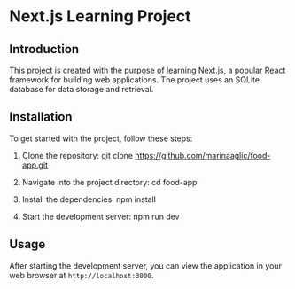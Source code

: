 # Next.js Learning Project

## Introduction

This project is created with the purpose of learning Next.js, a popular React framework for building web applications. The project uses an SQLite database for data storage and retrieval.

## Installation

To get started with the project, follow these steps:

1. Clone the repository:
   git clone https://github.com/marinaaglic/food-app.git

2. Navigate into the project directory:
   cd food-app

3. Install the dependencies:
   npm install

4. Start the development server:
   npm run dev

## Usage

After starting the development server, you can view the application in your web browser at `http://localhost:3000`.
